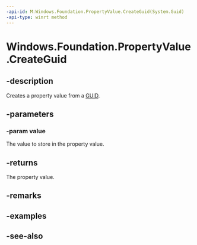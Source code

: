 ```yaml
---
-api-id: M:Windows.Foundation.PropertyValue.CreateGuid(System.Guid)
-api-type: winrt method
---
```


<!-- Method syntax
public object CreateGuid(System.Guid value)
-->

# Windows.Foundation.PropertyValue.CreateGuid

## -description
Creates a property value from a [GUID](/windows/win32/api/guiddef/ns-guiddef-guid).

## -parameters
### -param value
The value to store in the property value.

## -returns
The property value.

## -remarks

## -examples

## -see-also
